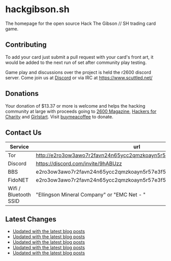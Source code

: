 # hackgibson.sh
The homepage for the open source Hack The Gibson // SH trading card game.


## Contributing

To add your card just submit a pull request with your card's front art, it would be added to the next run of set after community play testing.

Game play and discussions over the project is held the r2600 discord server. Come join us at [Discord](https://discord.com/invite/9hABUzz) or via IRC at https://www.scuttled.net/


## Donations

Your donation of $13.37 or more is welcome and helps the hacking community at large with proceeds going to [2600 Magazine](https://2600.com/), [Hackers for Charity](https://hackersforcharity.org) and [Girlstart](https://girlstart.org).  Visit [buymeacoffee](https://www.buymeacoffee.com/hackgibson.sh) to donate.


## Contact Us

Service | url
-|-
Tor | http://e2ro3ow3awo7r2favn24n65ycc2qmzkoayn5r57e3f56nvjwdcgg32ad.onion
Discord | https://discord.com/invite/9hABUzz
BBS | e2ro3ow3awo7r2favn24n65ycc2qmzkoayn5r57e3f56nvjwdcgg32ad.onion:23
FidoNET | e2ro3ow3awo7r2favn24n65ycc2qmzkoayn5r57e3f56nvjwdcgg32ad.onion:24554
Wifi / Bluetooth SSID | "Ellingson Mineral Company" or "EMC Net - <fidonet address>"

## Latest Changes
<!-- BLOG-POST-LIST:START -->
- [Updated with the latest blog posts](https://github.com/DFW2600/hackgibson.sh/commit/fe5b30c8753e32be6b619ccdb7c024d39d4b8c99)
- [Updated with the latest blog posts](https://github.com/DFW2600/hackgibson.sh/commit/9f0c6ab4419f386b9601e335bfe8e7ecc49fb2f7)
- [Updated with the latest blog posts](https://github.com/DFW2600/hackgibson.sh/commit/f5ce613f83facaa3f8ab95832f9c60938922349d)
- [Updated with the latest blog posts](https://github.com/DFW2600/hackgibson.sh/commit/61247c749cbb436af0da1833e22b3df03f4772dc)
- [Updated with the latest blog posts](https://github.com/DFW2600/hackgibson.sh/commit/5734ba65aa8e6f017802d83c79a425bdeb472b45)
<!-- BLOG-POST-LIST:END -->
